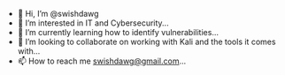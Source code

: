 - 👋 Hi, I’m @swishdawg
- 👀 I’m interested in IT and Cybersecurity...
- 🌱 I’m currently learning how to identify vulnerabilities...
- 💞️ I’m looking to collaborate on working with Kali and the tools it comes with...
- 📫 How to reach me swishdawg@gmail.com...

<!---
swishdawg/swishdawg is a ✨ special ✨ repository because its `README.md` (this file) appears on your GitHub profile.
You can click the Preview link to take a look at your changes.
--->
